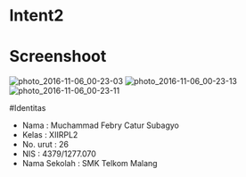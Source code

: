 # Intent2

# Screenshoot
![photo_2016-11-06_00-23-03](https://cloud.githubusercontent.com/assets/22725686/20032153/492d5c58-a3b7-11e6-9542-c3dcde80da89.jpg)
![photo_2016-11-06_00-23-13](https://cloud.githubusercontent.com/assets/22725686/20032152/491d309e-a3b7-11e6-9f75-3d76765bfd68.jpg)
![photo_2016-11-06_00-23-11](https://cloud.githubusercontent.com/assets/22725686/20032154/4932f30c-a3b7-11e6-8d9d-9bbe88abc9a9.jpg)

#Identitas
- Nama          : Muchammad Febry Catur Subagyo
- Kelas         : XIIRPL2
- No. urut      : 26
- NIS           : 4379/1277.070
- Nama Sekolah  : SMK Telkom Malang
